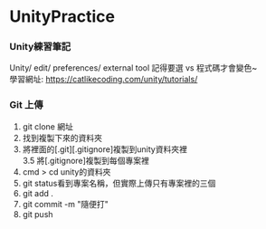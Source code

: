# UnityPractice
### Unity練習筆記<br>
Unity/ edit/ preferences/ external tool 記得要選 vs 程式碼才會變色~<br>
學習網址: https://catlikecoding.com/unity/tutorials/
### Git 上傳
1. git clone 網址
2. 找到複製下來的資料夾
3. 將裡面的[.git][.gitignore]複製到unity資料夾裡<br>
3.5 將[.gitignore]複製到每個專案裡
4. cmd > cd unity的資料夾
5. git status看到專案名稱，但實際上傳只有專案裡的三個
6. git add .
7. git commit -m "隨便打"
8. git push
